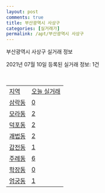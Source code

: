 ```yaml
---
layout: post
comments: true
title: 부산광역시 사상구
categories: [실거래가]
permalink: /apt/부산광역시 사상구
---
```


부산광역시 사상구 실거래 정보

2021년 07월 10일 등록된 실거래 정보: 1건

<script type="text/javascript">
  google.charts.load('current', {'packages':['corechart']});
  google.charts.setOnLoadCallback(drawChart);

  function drawChart() {
    var data = google.visualization.arrayToDataTable([['거래일', '매매', '전월세', '전매'], ['20-07', 154, 130, 8], ['20-08', 208, 201, 7], ['20-09', 209, 166, 11], ['20-10', 363, 150, 29], ['20-11', 857, 176, 229], ['20-12', 608, 222, 8], ['21-01', 218, 218, 6], ['21-02', 213, 178, 16], ['21-03', 315, 213, 23], ['21-04', 271, 189, 14], ['21-05', 345, 256, 7], ['21-06', 168, 173, 3], ['21-07', 2, 10, 0]]);

    var options = {
      title: '최근 1년간 유형별 거래량 추이',
      legend: { position: 'bottom' }
    };

    var chart = new google.visualization.LineChart(document.getElementById('columnchart_material'));
    chart.draw(data, (options));
  }
</script>

<div id="columnchart_material" style="width: 95%; margin-left: -35px"></div>
<br>
<table class="sortable">
  <tr>
    <td><a href="#">지역</a></td>
    <td><a href="#">오늘 실거래</a></td>
  </tr>

  
  <tr class="item">
    <td><a href="부산광역시 사상구 삼락동">삼락동</a></td>
    <td><a href="부산광역시 사상구 삼락동">0</a></td>
  </tr>
    

  <tr class="item">
    <td><a href="부산광역시 사상구 모라동">모라동</a></td>
    <td><a href="부산광역시 사상구 모라동">2</a></td>
  </tr>
    

  <tr class="item">
    <td><a href="부산광역시 사상구 덕포동">덕포동</a></td>
    <td><a href="부산광역시 사상구 덕포동">2</a></td>
  </tr>
    

  <tr class="item">
    <td><a href="부산광역시 사상구 괘법동">괘법동</a></td>
    <td><a href="부산광역시 사상구 괘법동">2</a></td>
  </tr>
    

  <tr class="item">
    <td><a href="부산광역시 사상구 감전동">감전동</a></td>
    <td><a href="부산광역시 사상구 감전동">1</a></td>
  </tr>
    

  <tr class="item">
    <td><a href="부산광역시 사상구 주례동">주례동</a></td>
    <td><a href="부산광역시 사상구 주례동">6</a></td>
  </tr>
    

  <tr class="item">
    <td><a href="부산광역시 사상구 학장동">학장동</a></td>
    <td><a href="부산광역시 사상구 학장동">0</a></td>
  </tr>
    

  <tr class="item">
    <td><a href="부산광역시 사상구 엄궁동">엄궁동</a></td>
    <td><a href="부산광역시 사상구 엄궁동">1</a></td>
  </tr>
    


</table>


    